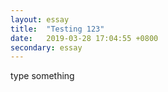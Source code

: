 ```yaml
---
layout: essay
title:  "Testing 123"
date:   2019-03-28 17:04:55 +0800
secondary: essay
---
```

type something
